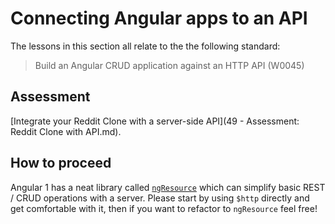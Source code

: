 # Connecting Angular apps to an API

The lessons in this section all relate to the the following standard:

> Build an Angular CRUD application against an HTTP API (W0045)

## Assessment

[Integrate your Reddit Clone with a server-side API](49 - Assessment: Reddit Clone with API.md).

## How to proceed

Angular 1 has a neat library called [`ngResource`](https://docs.angularjs.org/api/ngResource) which can simplify basic REST / CRUD operations with a server.  Please start by using `$http` directly and get comfortable with it, then if you want to refactor to `ngResource` feel free!
